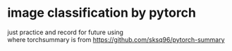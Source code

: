 # image classification by pytorch
just practice and record for future using  
where torchsummary is from https://github.com/sksq96/pytorch-summary
